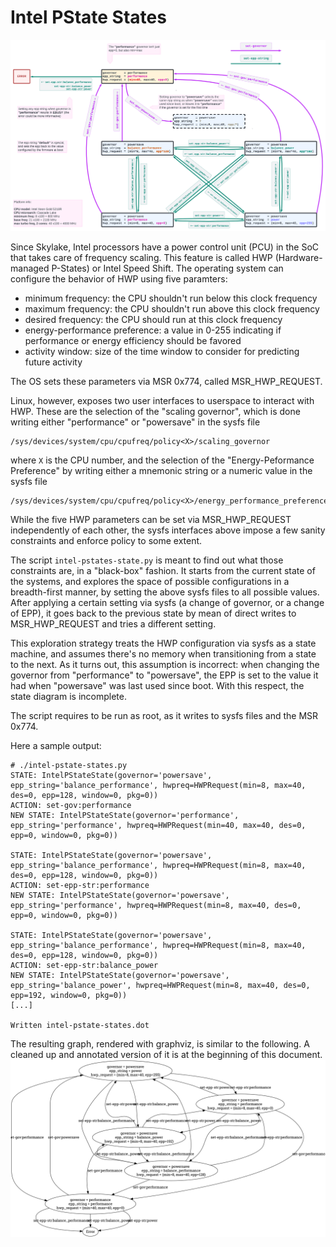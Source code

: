 # Intel PState States

<img src="states-annot.png" width=900>

Since Skylake, Intel processors have a power control unit (PCU) in the SoC that
takes care of frequency scaling. This feature is called HWP (Hardware-managed
P-States) or Intel Speed Shift. The operating system can configure the behavior
of HWP using five paramters:

* minimum frequency: the CPU shouldn't run below this clock frequency
* maximum frequency: the CPU shouldn't run above this clock frequency
* desired frequency: the CPU should run at this clock frequency
* energy-performance preference: a value in 0-255 indicating if performance
or energy efficiency should be favored
* activity window: size of the time window to consider for predicting future
activity

The OS sets these parameters via MSR 0x774, called MSR_HWP_REQUEST.

Linux, however, exposes two user interfaces to userspace to interact with HWP.
These are the selection of the "scaling governor", which is done writing either
"performance" or "powersave" in the sysfs file

```
/sys/devices/system/cpu/cpufreq/policy<X>/scaling_governor
```

where `X` is the CPU number, and the selection of the "Energy-Peformance Preference"
by writing either a mnemonic string or a numeric value in the sysfs file

```
/sys/devices/system/cpu/cpufreq/policy<X>/energy_performance_preference
```

While the five HWP parameters can be set via MSR_HWP_REQUEST independently of
each other, the sysfs interfaces above impose a few sanity constraints and enforce
policy to some extent.

The script `intel-pstates-state.py` is meant to find out what those constraints
are, in a "black-box" fashion. It starts from the current state of the systems,
and explores the space of possible configurations in a breadth-first manner, by
setting the above sysfs files to all possible values. After applying a certain
setting via sysfs (a change of governor, or a change of EPP), it goes back to
the previous state by mean of direct writes to MSR_HWP_REQUEST and tries a different
setting.

This exploration strategy treats the HWP configuration via sysfs as a state machine,
and assumes there's no memory when transitioning from a state to the next.
As it turns out, this assumption is incorrect: when changing the governor from
"performance" to "powersave", the EPP is set to the value it had when "powersave"
was last used since boot. With this respect, the state diagram is incomplete.

The script requires to be run as root, as it writes to sysfs files and the MSR 0x774.

Here a sample output:
```
# ./intel-pstate-states.py
STATE: IntelPStateState(governor='powersave', epp_string='balance_performance', hwpreq=HWPRequest(min=8, max=40, des=0, epp=128, window=0, pkg=0))
ACTION: set-gov:performance
NEW STATE: IntelPStateState(governor='performance', epp_string='performance', hwpreq=HWPRequest(min=40, max=40, des=0, epp=0, window=0, pkg=0))

STATE: IntelPStateState(governor='powersave', epp_string='balance_performance', hwpreq=HWPRequest(min=8, max=40, des=0, epp=128, window=0, pkg=0))
ACTION: set-epp-str:performance
NEW STATE: IntelPStateState(governor='powersave', epp_string='performance', hwpreq=HWPRequest(min=8, max=40, des=0, epp=0, window=0, pkg=0))

STATE: IntelPStateState(governor='powersave', epp_string='balance_performance', hwpreq=HWPRequest(min=8, max=40, des=0, epp=128, window=0, pkg=0))
ACTION: set-epp-str:balance_power
NEW STATE: IntelPStateState(governor='powersave', epp_string='balance_power', hwpreq=HWPRequest(min=8, max=40, des=0, epp=192, window=0, pkg=0))
[...]

Written intel-pstate-states.dot
```

The resulting graph, rendered with graphviz, is similar to the following.
A cleaned up and annotated version of it is at the beginning of this document.
<img src="examples/intel-pstate-states.png" width=900>